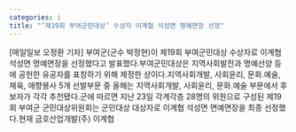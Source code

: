 ```yaml
---
categories: i
title: "‘제19회 부여군민대상’ 수상자 이계협 석성면 명예면장 선정"
---
```

[매일일보 오정환 기자] 부여군(군수 박정현)이 제19회 부여군민대상 수상자로 이계협 석성면 명예면장을 선정했다고 발표했다.부여군민대상은 지역사회발전과 명예선양 등에 공헌한 유공자를 표창하기 위해 제정한 상이다.지역사회개발, 사회윤리, 문화․예술, 체육, 애향봉사 5개 선발부문 중 올해는 지역사회개발, 사회윤리, 문화․예술 부문에서 후보자가 각각 추천됐다.군에 따르면 지난 23일 각계각층 28명의 위원으로 구성된 제19회 부여군 군민대상위원회는 군민대상 대상자로 이계협 석성면 면예면장을 최종 선정했다.현재 금호산업개발(주) 이계협